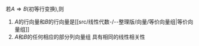 
若$A\Longrightarrow B$(初等行变换),则
1. $A$的行向量和$B$的行向量是[[src/线性代数-/--整理版/向量/等价向量组|等价向量组]]
2. $A$和$B$的任何相应的部分列向量组 具有相同的线性相关性


